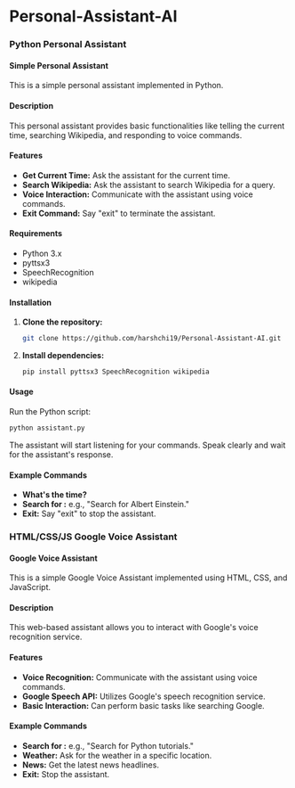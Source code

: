 # Personal-Assistant-AI

### Python Personal Assistant

#### Simple Personal Assistant

This is a simple personal assistant implemented in Python.

#### Description

This personal assistant provides basic functionalities like telling the current time, searching Wikipedia, and responding to voice commands.

#### Features

- **Get Current Time:** Ask the assistant for the current time.
- **Search Wikipedia:** Ask the assistant to search Wikipedia for a query.
- **Voice Interaction:** Communicate with the assistant using voice commands.
- **Exit Command:** Say "exit" to terminate the assistant.

#### Requirements

- Python 3.x
- pyttsx3
- SpeechRecognition
- wikipedia

#### Installation

1. **Clone the repository:**

   ```bash
   git clone https://github.com/harshchi19/Personal-Assistant-AI.git
   ```

2. **Install dependencies:**

   ```bash
   pip install pyttsx3 SpeechRecognition wikipedia
   ```

#### Usage

Run the Python script:

```bash
python assistant.py
```

The assistant will start listening for your commands. Speak clearly and wait for the assistant's response.

#### Example Commands

- **What's the time?**
- **Search for <query>:** e.g., "Search for Albert Einstein."
- **Exit:** Say "exit" to stop the assistant.


### HTML/CSS/JS Google Voice Assistant

#### Google Voice Assistant

This is a simple Google Voice Assistant implemented using HTML, CSS, and JavaScript.

#### Description

This web-based assistant allows you to interact with Google's voice recognition service.

#### Features

- **Voice Recognition:** Communicate with the assistant using voice commands.
- **Google Speech API:** Utilizes Google's speech recognition service.
- **Basic Interaction:** Can perform basic tasks like searching Google.


#### Example Commands

- **Search for <query>:** e.g., "Search for Python tutorials."
- **Weather:** Ask for the weather in a specific location.
- **News:** Get the latest news headlines.
- **Exit:** Stop the assistant.
